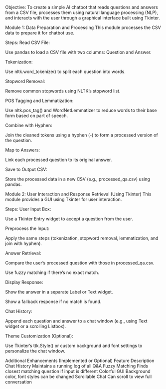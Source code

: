 Objective:
To create a simple AI chatbot that reads questions and answers from a CSV file, processes them using natural language processing (NLP), and interacts with the user through a graphical interface built using Tkinter.

Module 1: Data Preparation and Processing
This module processes the CSV data to prepare it for chatbot use.

Steps:
Read CSV File:

Use pandas to load a CSV file with two columns: Question and Answer.

Tokenization:

Use nltk.word_tokenize() to split each question into words.

Stopword Removal:

Remove common stopwords using NLTK’s stopword list.

POS Tagging and Lemmatization:

Use nltk.pos_tag() and WordNetLemmatizer to reduce words to their base form based on part of speech.

Combine with Hyphen:

Join the cleaned tokens using a hyphen (-) to form a processed version of the question.

Map to Answers:

Link each processed question to its original answer.

Save to Output CSV:

Store the processed data in a new CSV (e.g., processed_qa.csv) using pandas.

Module 2: User Interaction and Response Retrieval (Using Tkinter)
This module provides a GUI using Tkinter for user interaction.

Steps:
User Input Box:

Use a Tkinter Entry widget to accept a question from the user.

Preprocess the Input:

Apply the same steps (tokenization, stopword removal, lemmatization, and join with hyphen).

Answer Retrieval:

Compare the user’s processed question with those in processed_qa.csv.

Use fuzzy matching if there’s no exact match.

Display Response:

Show the answer in a separate Label or Text widget.

Show a fallback response if no match is found.

Chat History:

Append each question and answer to a chat window (e.g., using Text widget or a scrolling Listbox).

Theme Customization (Optional):

Use Tkinter’s ttk.Style() or custom background and font settings to personalize the chat window.

Additional Enhancements (Implemented or Optional)
Feature	Description
Chat History	Maintains a running log of all Q&A
Fuzzy Matching	Finds closest matching question if input is different
Colorful GUI	Background color, font styles can be changed
Scrollable Chat	Can scroll to view full conversation
